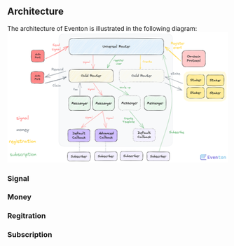 ## Architecture

The architecture of Eventon is illustrated in the following diagram:
![Alt text](/img/architecture_image.png)

### Signal

### Money

### Regitration

### Subscription
